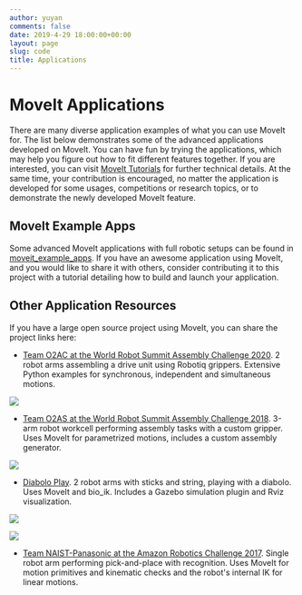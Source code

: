 ```yaml
---
author: yuyan
comments: false
date: 2019-4-29 18:00:00+00:00
layout: page
slug: code
title: Applications
---
```


# MoveIt Applications

There are many diverse application examples of what you can use MoveIt for. The list below demonstrates some of the advanced applications developed on MoveIt. You can have fun by trying the applications, which may help you figure out how to fit different features together. If you are interested, you can visit [MoveIt Tutorials](https://moveit.picknik.ai/) for further technical details. At the same time, your contribution is encouraged, no matter the application is developed for some usages, competitions or research topics, or to demonstrate the newly developed MoveIt feature.

## MoveIt Example Apps

Some advanced MoveIt applications with full robotic setups can be found in [moveit_example_apps](https://github.com/ros-planning/moveit_example_apps). If you have an awesome application using MoveIt, and you would like to share it with others, consider contributing it to this project with a tutorial detailing how to build and launch your application.

## Other Application Resources

If you have a large open source project using MoveIt, you can share the project links here:

- [Team O2AC at the World Robot Summit Assembly Challenge 2020](https://github.com/o2ac/o2ac-ur/). 2 robot arms assembling a drive unit using Robotiq grippers. Extensive Python examples for synchronous, independent and simultaneous motions.

![](o2ac.gif)

- [Team O2AS at the World Robot Summit Assembly Challenge 2018](https://github.com/o2as/ur-o2as/). 3-arm robot workcell performing assembly tasks with a custom gripper. Uses MoveIt for parametrized motions, includes a custom assembly generator.

![](o2as.gif)

- [Diabolo Play](https://github.com/o2as/ur-o2as/). 2 robot arms with sticks and string, playing with a diabolo. Uses MoveIt and bio_ik. Includes a Gazebo simulation plugin and Rviz visualization.

![](diabolo.gif)

![](diabolosim.gif)

- [Team NAIST-Panasonic at the Amazon Robotics Challenge 2017](https://github.com/warehouse-picking-automation-challenges/team_naist_panasonic). Single robot arm performing pick-and-place with recognition. Uses MoveIt for motion primitives and kinematic checks and the robot's internal IK for linear motions.
